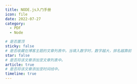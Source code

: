 ```yaml
---
title: NODE.js入门手册
icon: file
date: 2022-07-27
category:
  - PDF
  - Node

# 是否置顶
sticky: false
# 是否收藏在博客主题的文章列表中。当填入数字时，数字越大，排名越靠前
star: false
# 是否将该文章添加至文章列表中。
article: true
# 是否将该文章添加至时间线中。
timeline: true
---
```

<CountView></CountView>


<!-- more -->


<PDF url="https://lc-gluttony.s3.amazonaws.com/LfQUMiHwWA4l/BTNn1r1yREDRTKByePDeIPuXo661VmYT/NODE.js%E5%85%A5%E9%97%A8%E6%89%8B%E5%86%8C.pdf"  />
